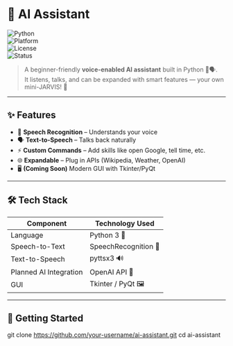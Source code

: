 # 🤖 AI Assistant  
![Python](https://img.shields.io/badge/Python-3.9+-blue.svg)  
![Platform](https://img.shields.io/badge/Platform-Windows%20%7C%20Linux%20%7C%20Mac-lightgrey.svg)  
![License](https://img.shields.io/badge/License-MIT-green.svg)  
![Status](https://img.shields.io/badge/Status-Active-success.svg)  

> A beginner-friendly **voice-enabled AI assistant** built in Python 🎤🗣️.  
> It listens, talks, and can be expanded with smart features — your own mini-JARVIS! 🚀  

---

## ✨ Features
- 🎤 **Speech Recognition** – Understands your voice  
- 🗣️ **Text-to-Speech** – Talks back naturally  
- ⚡ **Custom Commands** – Add skills like open Google, tell time, etc.  
- 🌐 **Expandable** – Plug in APIs (Wikipedia, Weather, OpenAI)  
- 🖥️ **(Coming Soon)** Modern GUI with Tkinter/PyQt  

---

## 🛠️ Tech Stack
| Component              | Technology Used |
|------------------------|-----------------|
| Language               | Python 3 🐍 |
| Speech-to-Text         | SpeechRecognition 🎤 |
| Text-to-Speech         | pyttsx3 🔊 |
| Planned AI Integration | OpenAI API 🧠 |
| GUI                    | Tkinter / PyQt 🖼️ |

---

## 🚀 Getting Started  
git clone https://github.com/your-username/ai-assistant.git
cd ai-assistant
